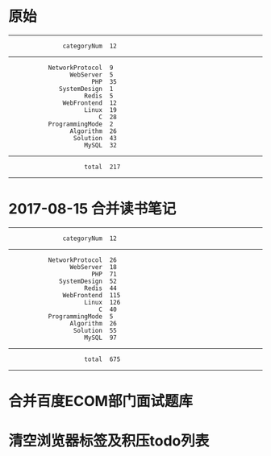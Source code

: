 
# 原始
-----------------------------------
                   categoryNum  12
-----------------------------------
               NetworkProtocol  9
                     WebServer  5
                           PHP  35
                  SystemDesign  1
                         Redis  5
                   WebFrontend  12
                         Linux  19
                             C  28
               ProgrammingMode  2
                     Algorithm  26
                      Solution  43
                         MySQL  32
-----------------------------------
                         total  217
-----------------------------------



# 2017-08-15 合并读书笔记
-----------------------------------
                   categoryNum  12
-----------------------------------
               NetworkProtocol  26
                     WebServer  18
                           PHP  71
                  SystemDesign  52
                         Redis  44
                   WebFrontend  115
                         Linux  126
                             C  40
               ProgrammingMode  5
                     Algorithm  26
                      Solution  55
                         MySQL  97
-----------------------------------
                         total  675
-----------------------------------


# 合并百度ECOM部门面试题库





# 清空浏览器标签及积压todo列表
